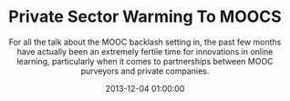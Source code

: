 ---
layout: post
title:  "Private Sector Warming To MOOCS"
subtitle:  "For all the talk about the MOOC backlash setting in, the past few months have actually been an extremely fertile time for innovations in online learning, particularly when it comes to partnerships between MOOC purveyors and private companies."
date:   2013-12-04 01:00:00
refurl: http://blogs.the-american-interest.com/wrm/2013/12/03/private-sector-warming-to-moocs/
source: the-american-interest.com
categories: linkpost
---